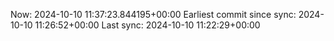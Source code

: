 Now: 2024-10-10 11:37:23.844195+00:00 Earliest commit since sync: 2024-10-10 11:26:52+00:00 Last sync: 2024-10-10 11:22:29+00:00
